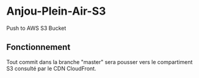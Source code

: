 # Anjou-Plein-Air-S3
Push to AWS S3 Bucket

## Fonctionnement

Tout commit dans la branche "master" sera pousser vers le compartiment S3 consulté par le CDN CloudFront.
